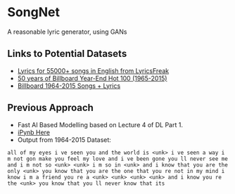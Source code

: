 # SongNet
A reasonable lyric generator, using GANs

## Links to Potential Datasets

- [Lyrics for 55000+ songs in English from LyricsFreak](https://www.kaggle.com/mousehead/songlyrics)
- [50 years of Billboard Year-End Hot 100 (1965-2015)](https://github.com/walkerkq/musiclyrics)
- [Billboard 1964-2015 Songs + Lyrics](https://www.kaggle.com/rakannimer/billboard-lyrics)

## Previous Approach 

- Fast AI Based Modelling based on Lecture 4 of DL Part 1.
- [iPynb Here](https://github.com/init27/LyricGenerator/blob/master/lyric_gen.ipynb)
- Output from 1964-2015 Dataset:
```
all of my eyes i ve seen you and the world is <unk> i ve seen a way i m not gon make you feel my love and i ve been gone you ll never see me and i m not so <unk> <unk> i m so in <unk> and i know that you are the only <unk> you know that you are the one that you re not in my mind i know i m a friend you re a <unk> <unk> <unk> <unk> and i know you re the <unk> you know that you ll never know that its 
```
